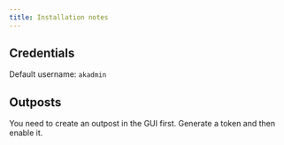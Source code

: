 ```yaml
---
title: Installation notes
---
```


## Credentials

Default username: `akadmin`

## Outposts

You need to create an outpost in the GUI first.
Generate a token and then enable it.

